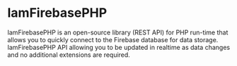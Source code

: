 # IamFirebasePHP
IamFirebasePHP is an open-source library (REST API) for PHP run-time that allows you to quickly connect to the Firebase database for data storage. IamFirebasePHP API allowing you to be updated in realtime as data changes and no additional extensions are required.

